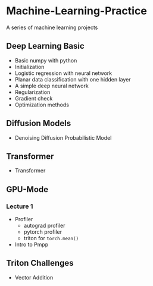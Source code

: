 # Machine-Learning-Practice

A series of machine learning projects

## Deep Learning Basic

- Basic numpy with python
- Initialization
- Logistic regression with neural network
- Planar data classification with one hidden layer
- A simple deep neural network
- Regularization
- Gradient check
- Optimization methods

## Diffusion Models

- Denoising Diffusion Probabilistic Model

## Transformer

- Transformer

## GPU-Mode

### Lecture 1

- Profiler
  - autograd profiler
  - pytorch profiler
  - triton for `torch.mean()`
- Intro to Pmpp

## Triton Challenges

- Vector Addition

